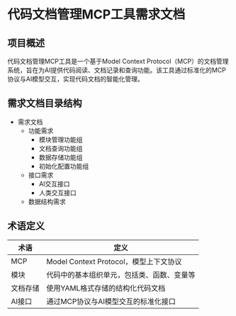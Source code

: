# 代码文档管理MCP工具需求文档

## 项目概述

代码文档管理MCP工具是一个基于Model Context Protocol（MCP）的文档管理系统，旨在为AI提供代码阅读、文档记录和查询功能。该工具通过标准化的MCP协议与AI模型交互，实现代码文档的智能化管理。

## 需求文档目录结构

- 需求文档
  - 功能需求
    - 模块管理功能组
    - 文档查询功能组
    - 数据存储功能组
    - 初始化配置功能组
  - 接口需求
    - AI交互接口
    - 人类交互接口
  - 数据结构需求

## 术语定义

| 术语 | 定义 |
|---|---|
| MCP | Model Context Protocol，模型上下文协议 |
| 模块 | 代码中的基本组织单元，包括类、函数、变量等 |
| 文档存储 | 使用YAML格式存储的结构化代码文档 |
| AI接口 | 通过MCP协议与AI模型交互的标准化接口 |
